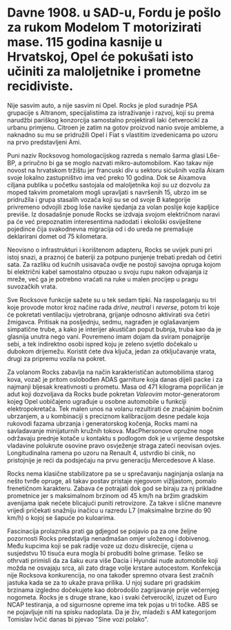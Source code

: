 # Davne 1908. u SAD-u, Fordu je pošlo za rukom Modelom T motorizirati mase. 115 godina kasnije u Hrvatskoj, Opel će pokušati isto učiniti za maloljetnike i prometne recidiviste.

Nije sasvim auto, a nije sasvim ni Opel. Rocks je plod suradnje PSA grupacije s Altranom, specijalistima za istraživanje i razvoj, koji su prema narudžbi pariškog konzorcija samostalno projektirali laki četverocikl za urbanu primjenu. Citroen je zatim na gotov proizvod nanio svoje ambleme, a naknadno su mu se pridružili Opel i Fiat s vlastitim izvedenicama po uzoru na prvo predstavljeni Ami.

Puni naziv Rocksovog homologacijskog razreda s nemalo šarma glasi L6e-BP, a priručno bi ga se moglo nazvati mikro-automobilom. Kao takav nije novost na hrvatskom tržištu jer francuski div u sektoru sićušnih vozila Aixam svoje lokalno zastupništvo ima već preko 10 godina. Dok se Aixamova ciljana publika u početku sastojala od maloljetnika koji su uz dozvolu za moped takvim prometalom mogli upravljati s navršenih 15, ubrzo im se pridružila i grupa stasalih vozača koji su se od svoje B kategorije privremeno odvojili zbog loše navike sjedanja za volan poslije koje kapljice previše. Iz dosadašnje ponude Rocks se izdvaja svojom električnom naravi pa će već prepoznatim interesentima nadodati i ekološki osviještene pojedince čija svakodnevna migracija od i do ureda ne premašuje deklarirani domet od 75 kilometara.

Neovisno o infrastrukturi i korištenom adapteru, Rocks se uvijek puni pri istoj snazi, a praznoj će bateriji za potpuno punjenje trebati predah od četiri sata. Za razliku od kućnih usisavača ovdje ne postoji savojna opruga kojom bi električni kabel samostalno otpuzao u svoju rupu nakon odvajanja iz mreže, već ga je potrebno vraćati na ruke u malen procijep u pragu suvozačkih vrata.

Sve Rocksove funkcije sažete su u tek sedam tipki. Na raspolaganju su tri koje provode motor kroz načine rada *drive*, *neutral* i *reverse*, potom tri koje će pokretati ventilaciju vjetrobrana, grijanje odnosno aktivirati sva četiri žmigavca. Pritisak na posljednju, sedmu, nagrađen je oglašavanjem simpatične trube, a kako je interijer akustičan poput bubnja, truba kao da je glasnija unutra nego vani. Povremeno imam dojam da sviram ponajprije sebi, a tek indirektno osobi ispred koju je zeleno svjetlo dočekalo u dubokom drijemežu. Koristit ćete dva ključa, jedan za otključavanje vrata, drugi za pripremu vozila na pokret. 

Za volanom Rocks zabavlja na način karakterističan automobilima starog kova, vozač je pritom oslobođen ADAS garniture koja danas dijeli packe i za najmanji bljesak kreativnosti u prometu. Masa od 471 kilograma popriličan je adut koji dozvoljava da Rocks bude pokretan *Valeovim* motor-generatorom kojeg Opel uobičajeno ugrađuje u osobne automobile u funkciji elektropokretača. Tek malen unos na volanu rezultirati će značajnim bočnim ubrzanjem, a u kombinaciji s preciznom kalibracijom desne pedale koja rukovodi fazama ubrzanja i generatorskog kočenja, Rocks mami na savladavanje minijaturnih kružnih tokova. MacPhersonove opružne noge održavaju prednje kotače u kontaktu s podlogom dok je u vrijeme despotske vladavine polukrute osovine pravo osvježenje straga zateći neovisan ovjes. Longitudinalna ramena po uzoru na Renault 4, ustvrdio bi cinik, no pristojnije je reći da podsjećaju na prvu generaciju Mercedesove A klase. 

Rocks nema klasične stabilizatore pa se u sprečavanju naginjanja oslanja na nešto tvrđe opruge, ali takav postav pristaje njegovom vižljastom, pomalo frenetičnom karakteru. Zabava će potrajati dok god se biraju za nj prikladne prometnice jer s maksimalnom brzinom od 45 km/h na bržim gradskim avenijama ipak nećete blicajući puniti retrovizore. Za takve i slične manevre vrijedi pričekati snažniju inačicu u razredu L7 (maksimalne brzine do 90 km/h) o kojoj se šapuće po kuloarima. 

Fascinacija prolaznika prati ga gdjegod se pojavio pa za one željne pozornosti Rocks predstavlja nenadmašan omjer uloženog i dobivenog. Među kupcima koji se pak radije voze uz dozu diskrecije, cijena u susjedstvu 10 tisuća eura mogla bi probuditi bolne grimase. Teško se othrvati primisli da za šaku eura više Dacia i Hyundai nude automobile koji možda ne osvajaju srca, ali zato drage volje krstare autocestom. Konfekcija nije Rocksova konkurencija, no ona također spremno otvara šest zračnih jastuka kada se za to ukaže prava prilika. U njoj sudare pri gradskim brzinama izgledno dočekujete kao dobrodošlo zagrijavanje prije večernjeg nogometa. Rocks je s druge strane, kao i svaki četverocikl, izuzet od Euro NCAP testiranja, a od sigurnosne opreme ima tek pojas u tri točke. ABS se ne pojavljuje niti na spisku nadoplata. Da je živ, mladeži s AM kategorijom Tomislav Ivčić danas bi pjevao "Sine vozi polako".
